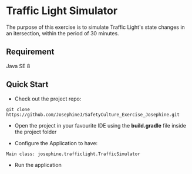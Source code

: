 # Traffic Light Simulator

The purpose of this exercise is to simulate Traffic Light's state changes in an itersection, within the period of 30 minutes.

## Requirement

Java SE 8

## Quick Start

* Check out the project repo:
```
git clone https://github.com/JosephineJ/SafetyCulture_Exercise_Josephine.git
```

* Open the project in your favourite IDE using the **build.gradle** file inside the project folder

* Configure the Application to have:
```
Main class: josephine.trafficlight.TrafficSimulator
```

* Run the application
